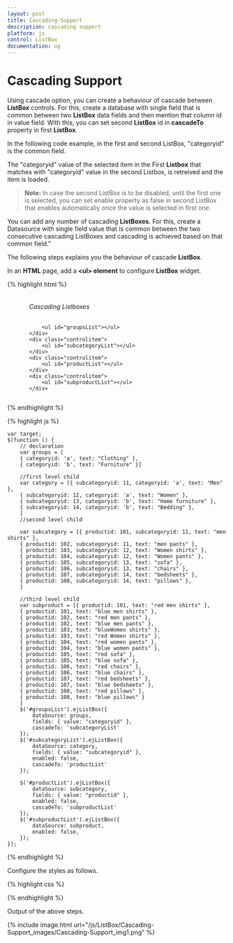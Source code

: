 ```yaml
---
layout: post
title: Cascading-Support
description: cascading support 
platform: js
control: ListBox
documentation: ug
---
```


# Cascading Support 

Using cascade option, you can create a behaviour of cascade between **ListBox** controls. For this, create a database with single field that is common between two **ListBox** data fields and then mention that column id in value field. With this, you can set second **ListBox** id in **cascadeTo** property in first **ListBox**. 

In the following code example, in the first and second ListBox, "categoryid" is the common field. 

The "categoryid" value of the selected item in the First **Listbox** that matches with "categoryid" value in the second Listbox, is retreived and the item is loaded.

> **Note:** In case the second ListBox is to be disabled, until the first one is selected, you can set enable property as false in second ListBox that enables automatically once the value is selected in first one.

You can add any number of cascading **ListBoxes**. For this, create a Datasource with single field value that is common between the two consecutive cascading ListBoxes and cascading is achieved based on that common field.”  

The following steps explains you the behaviour of cascade **ListBox**. 

In an **HTML** page, add a **&lt;ul&gt; element** to configure **ListBox** widget.

{% highlight html %}

<div id="control">
    <div class="controlitem">
        <h6>Cascading Listboxes</h6>

        <ul id="groupsList"></ul>
    </div>
    <div class="controlitem">
        <ul id="subcategoryList"></ul>
    </div>
    <div class="controlitem">
        <ul id="productList"></ul>
    </div>
    <div class="controlitem">
        <ul id="subproductList"></ul>
    </div>
</div>
    
{% endhighlight %}

{% highlight js %}


    var target;
    $(function () {
        // declaration
        var groups = [
        { categoryid: 'a', text: "Clothing" },
        { categoryid: 'b', text: "Furniture" }]
    
        //first level child
        var category = [{ subcategoryid: 11, categoryid: 'a', text: "Men" },
        { subcategoryid: 12, categoryid: 'a', text: "Women" },
        { subcategoryid: 13, categoryid: 'b', text: "Home furniture" },
        { subcategoryid: 14, categoryid: 'b', text: "Bedding" },
        ]
        //second level child
    
        var subcategory = [{ productid: 101, subcategoryid: 11, text: "men shirts" },
        { productid: 102, subcategoryid: 11, text: "men pants" },
        { productid: 103, subcategoryid: 12, text: "Women shirts" },
        { productid: 104, subcategoryid: 12, text: "Women pants" },
        { productid: 105, subcategoryid: 13, text: "sofa" },
        { productid: 106, subcategoryid: 13, text: "chairs" },
        { productid: 107, subcategoryid: 14, text: "bedsheets" },
        { productid: 108, subcategoryid: 14, text: "pillows" },
        ]
    
        //third level child
        var subproduct = [{ productid: 101, text: "red men shirts" },
        { productid: 101, text: "blue men shirts" },
        { productid: 102, text: "red men pants" },
        { productid: 102, text: "blue men pants" },
        { productid: 103, text: "blueWomen shirts" },
        { productid: 103, text: "red Women shirts" },
        { productid: 104, text: "red women pants" },
        { productid: 104, text: "blue women pants" },
        { productid: 105, text: "red sofa" },
        { productid: 105, text: "blue sofa" },
        { productid: 106, text: "red chairs" },
        { productid: 106, text: "blue chairs" },
        { productid: 107, text: "red bedsheets" },
        { productid: 107, text: "blue bedsheets" },
        { productid: 108, text: "red pillows" },
        { productid: 108, text: "blue pillows" }
        ]
        $('#groupsList').ejListBox({
            dataSource: groups,
            fields: { value: "categoryid" },
            cascadeTo: 'subcategoryList'
        });
        $('#subcategoryList').ejListBox({
            dataSource: category,
            fields: { value: "subcategoryid" },
            enabled: false,
            cascadeTo: 'productList'
        });
    
        $('#productList').ejListBox({
            dataSource: subcategory,
            fields: { value: "productid" },
            enabled: false,
            cascadeTo: 'subproductList'
        });
        $('#subproductList').ejListBox({
            dataSource: subproduct,
            enabled: false,
        });
    });


{% endhighlight %}


Configure the styles as follows.

{% highlight css %}


<style>
    .controlitem {
        margin-left: 50px;
        display: inline-block;
    }
</style>


{% endhighlight %}

Output of the above steps.

{% include image.html url="/js/ListBox/Cascading-Support_images/Cascading-Support_img1.png" %}


